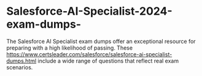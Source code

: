 # Salesforce-AI-Specialist-2024-exam-dumps-
The Salesforce AI Specialist exam dumps offer an exceptional resource for preparing with a high likelihood of passing. These  https://www.certsleader.com/salesforce/salesforce-ai-specialist-dumps.html include a wide range of questions that reflect real exam scenarios.
